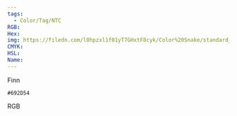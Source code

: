 ```yaml
---
tags:
  - Color/Tag/NTC
RGB:
Hex:
img: https://filedn.com/l0hpzxl1f01yT7GHxtF8cyk/Color%20Snake/standard_csv_to_svg//692D54.svg
CMYK:
HSL:
Name:
---
```

Finn
```palette
#692D54
```
RGB
